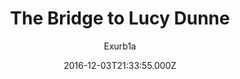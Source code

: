 ---
title: "The Bridge to Lucy Dunne"
date: 2016-12-03T21:33:55.000Z
draft: false
tags: [Exurb1a]
layout: book
image: https://images-na.ssl-images-amazon.com/images/P/B01F7IQEHC.LZZZZZZZ.jpg
image: 
  - https://images-na.ssl-images-amazon.com/images/P/B01F7IQEHC.LZZZZZZZ.jpg
asin: "B01F7IQEHC"
yaml: the-bridge-to-lucy-dunne
author: Exurb1a

---